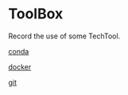 # ToolBox
Record the use of some TechTool.

[conda](./conda.md)

[docker](./docker.md)

[git](./git.md)
